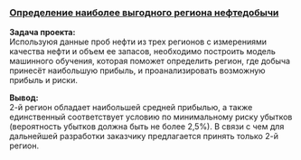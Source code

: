 ### [Определение наиболее выгодного региона нефтедобычи]()

**Задача проекта:**\
Используюя данные проб нефти из трех регионов с измерениями качества нефти и объем ее запасов, необходимо построить модель машинного обучения, которая поможет определить регион, где добыча принесёт наибольшую прибыль, и проанализировать возможную прибыль и риски.

**Вывод:**\
2-й регион обладает наибольшей средней прибылью, а также единственный соответствует условию по минимальному риску убытков (вероятность убытков должна быть не более 2,5%). В связи с чем для дальнейшей разработки заказчику предлагается принять только 2-й регион.

